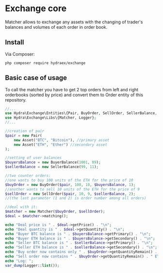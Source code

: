 # Exchange core

Matcher allows to exchange any assets with the changing of trader's balances and volumes of each order in order book.

## Install

Via Composer:

```
php composer require hydraex/exchange
```

## Basic case of usage

To call the matcher you have to get 2 top orders from left and right orderbooks (sorted by price) and convert them to Order entity of this repository.

```php
//...
use Hydra\Exchange\Entities\{Pair, BuyOrder, SellOrder, SellerBalance, BuyerBalance, Asset};
use Hydra\Exchange\Libs\{Matcher, Logger};
//...

//creation of pair
$pair = new Pair(
    new Asset("BTC", "Bitcoin"), //primary asset
    new Asset("ETH", "Ether") //secondary asset
);

//setting of user balances
$buyersBalance = new BuyerBalance(1001, 89);
$sellerBalance = new SellerBalance(99, 11);

//two counter orders:
//one wants to buy 100 units of the ETH for the price of 10
$buyOrder = new BuyOrder($pair, 100, 10, $buyersBalance, 1);
//another wants to sell 10 units of the ETH for the price of 9
$sellOrder = new SellOrder($pair, 10, 9, $sellerBalance, 2);
//(the last parameter (1 and 2) is order number among all orders)

//deal with it:
$matcher = new Matcher($buyOrder, $sellOrder);
$deal = $matcher->matching();

echo "Deal price is " . $deal->getPrice() . "\n";
echo "Deal quantity is " . $deal->getQuantity() . "\n";
echo "Buyer BTC balance is " . $buyersBalance->getPrimary() . "\n";
echo "Buyer ETH balance is " . $buyersBalance->getSecondary() . "\n";
echo "Seller BTC balance is " . $sellerBalance->getPrimary() . "\n";
echo "Seller ETH balance is " . $sellerBalance->getSecondary() . "\n";
echo "Buy order now contains only " . $buyOrder->getQuantityRemain() . " ETH \n";
echo "Sell order now contains " . $buyOrder->getQuantityRemain() . " ETH and his status is " . $sellOrder->getStatus() . "\n";
echo "Log: ";
var_dump(Logger::list());
```